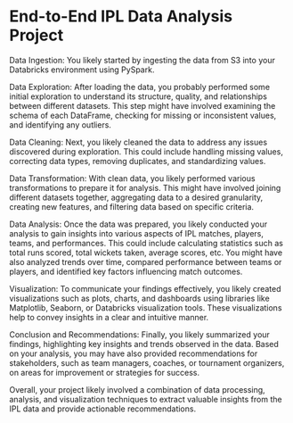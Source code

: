 # End-to-End IPL Data Analysis Project
Data Ingestion: You likely started by ingesting the data from S3 into your Databricks environment using PySpark.

Data Exploration: After loading the data, you probably performed some initial exploration to understand its structure, quality, and relationships between different datasets. This step might have involved examining the schema of each DataFrame, checking for missing or inconsistent values, and identifying any outliers.

Data Cleaning: Next, you likely cleaned the data to address any issues discovered during exploration. This could include handling missing values, correcting data types, removing duplicates, and standardizing values.

Data Transformation: With clean data, you likely performed various transformations to prepare it for analysis. This might have involved joining different datasets together, aggregating data to a desired granularity, creating new features, and filtering data based on specific criteria.

Data Analysis: Once the data was prepared, you likely conducted your analysis to gain insights into various aspects of IPL matches, players, teams, and performances. This could include calculating statistics such as total runs scored, total wickets taken, average scores, etc. You might have also analyzed trends over time, compared performance between teams or players, and identified key factors influencing match outcomes.

Visualization: To communicate your findings effectively, you likely created visualizations such as plots, charts, and dashboards using libraries like Matplotlib, Seaborn, or Databricks visualization tools. These visualizations help to convey insights in a clear and intuitive manner.

Conclusion and Recommendations: Finally, you likely summarized your findings, highlighting key insights and trends observed in the data. Based on your analysis, you may have also provided recommendations for stakeholders, such as team managers, coaches, or tournament organizers, on areas for improvement or strategies for success.

Overall, your project likely involved a combination of data processing, analysis, and visualization techniques to extract valuable insights from the IPL data and provide actionable recommendations.
